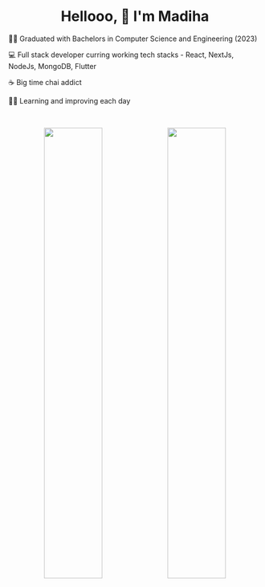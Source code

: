 <h1 align=center>Hellooo, 👋 I'm Madiha </h1>
  
👩‍🎓 Graduated with Bachelors in Computer Science and Engineering (2023)

💻 Full stack developer curring working tech stacks - React, NextJs, NodeJs, MongoDB, Flutter

☕ Big time chai addict

👩‍💻 Learning and improving each day

<br>
<p align="center">
  <img width="48%" src="https://github-readme-stats.vercel.app/api?username=madihamallick&show_icons=true&count_private=true" />
  <img width="48%" src="https://github-readme-streak-stats.herokuapp.com/?user=madihamallick" />
</p>
